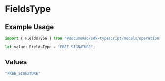 # FieldsType

## Example Usage

```typescript
import { FieldsType } from "@documenso/sdk-typescript/models/operations";

let value: FieldsType = "FREE_SIGNATURE";
```

## Values

```typescript
"FREE_SIGNATURE"
```